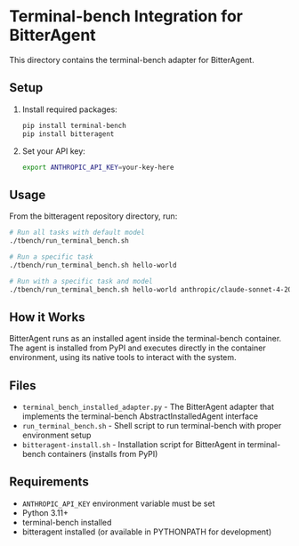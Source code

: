 # Terminal-bench Integration for BitterAgent

This directory contains the terminal-bench adapter for BitterAgent.

## Setup

1. Install required packages:
   ```bash
   pip install terminal-bench
   pip install bitteragent
   ```

2. Set your API key:
   ```bash
   export ANTHROPIC_API_KEY=your-key-here
   ```

## Usage

From the bitteragent repository directory, run:

```bash
# Run all tasks with default model
./tbench/run_terminal_bench.sh

# Run a specific task
./tbench/run_terminal_bench.sh hello-world

# Run with a specific task and model
./tbench/run_terminal_bench.sh hello-world anthropic/claude-sonnet-4-20250514
```

## How it Works

BitterAgent runs as an installed agent inside the terminal-bench container. The agent is installed from PyPI and executes directly in the container environment, using its native tools to interact with the system.

## Files

- `terminal_bench_installed_adapter.py` - The BitterAgent adapter that implements the terminal-bench AbstractInstalledAgent interface
- `run_terminal_bench.sh` - Shell script to run terminal-bench with proper environment setup
- `bitteragent-install.sh` - Installation script for BitterAgent in terminal-bench containers (installs from PyPI)

## Requirements

- `ANTHROPIC_API_KEY` environment variable must be set
- Python 3.11+ 
- terminal-bench installed
- bitteragent installed (or available in PYTHONPATH for development)